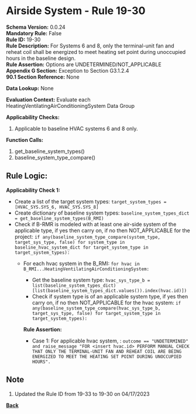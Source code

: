 # Airside System - Rule 19-30  
**Schema Version:** 0.0.24    
**Mandatory Rule:** False    
**Rule ID:** 19-30    
**Rule Description:** For Systems 6 and 8, only the terminal-unit fan and reheat coil shall be energized to meet heating set point during unoccupied hours in the baseline design.  
**Rule Assertion:** Options are UNDETERMINED/NOT_APPLICABLE   
**Appendix G Section:** Exception to Section G3.1.2.4   
**90.1 Section Reference:** None  

**Data Lookup:** None  

**Evaluation Context:** Evaluate each HeatingVentilatingAirConditioningSystem Data Group

**Applicability Checks:** 

1. Applicable to baseline HVAC systems 6 and 8 only. 

**Function Calls:**  

1. get_baseline_system_types()  
2. baseline_system_type_compare()  

## Rule Logic:  
**Applicability Check 1:**  
- Create a list of the target system types: `target_system_types = [HVAC_SYS.SYS_6, HVAC_SYS.SYS_8]`
- Create dictionary of baseline system types: `baseline_system_types_dict = get_baseline_system_types(B_RMI)`  
- Check if B-RMR is modeled with at least one air-side system of the applicable type, if yes then carry on, if no then NOT_APPLICABLE for the project: `if any(baseline_system_type_compare(system_type, target_sys_type, false) for system_type in baseline_hvac_system_dict for target_system_type in target_system_types):` 
    - For each hvac system in the B_RMI: `for hvac in B_RMI...HeatingVentilatingAirConditioningSystem:` 
        - Get the baseline system type: `hvac_sys_type_b = list(baseline_system_types_dict)[list(baseline_system_types_dict.values()).index(hvac.id)])`
        - Check if system type is of an applicable system type, if yes then carry on, if no then NOT_APPLICABLE for the hvac system:  `if any(baseline_system_type_compare(hvac_sys_type_b, target_sys_type, false) for target_system_type in target_system_types):`                 
        
        **Rule Assertion:**  
        - Case 1: For applicable hvac system, : `outcome == "UNDETERMINED" and raise_message "FOR <insert hvac.id> PERFORM MANUAL CHECK THAT ONLY THE TERMINAL-UNIT FAN AND REHEAT COIL ARE BEING ENERGIZED TO MEET THE HEATING SET POINT DURING UNOCCUPIED HOURS".`  

## Note
1. Updated the Rule ID from 19-33 to 19-30 on 04/17/2023

**[Back](_toc.md)**
